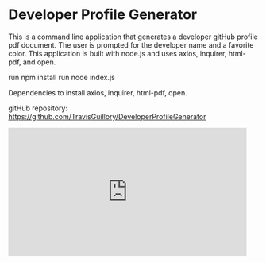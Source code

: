 # Developer Profile Generator

This is a command line application that generates a developer gitHub profile pdf document. 
The user is prompted for the developer name and a favorite color. 
This application is built with node.js and uses axios, inquirer, html-pdf, and open. 


run npm install
run node index.js


Dependencies to install axios, inquirer, html-pdf, open.

gitHub repository: https://github.com/TravisGuillory/DeveloperProfileGenerator

<iframe src="https://giphy.com/embed/hqOpaPQzo0DyyT8JvV" width="480" height="258" frameBorder="0" class="giphy-embed" allowFullScreen></iframe
![](developerProfiler.gif)  
